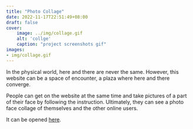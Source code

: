 ```yaml
---
title: "Photo Collage"
date: 2022-11-17T22:51:49+08:00
draft: false
cover:
    image: ../img/collage.gif
    alt: 'collge'
    caption: "project screenshots gif"
images:
- img/collage.gif
---
```

In the physical world, here and there are never the same. However, this website can be a space of encounter, a plaza where here and there converge. 

People can get on the website at the same time and take pictures of a part of their face by following the instruction. Ultimately, they can see a photo face collage of themselves and the other online users.

It can be opened [here](https://photocollage.glitch.me/).